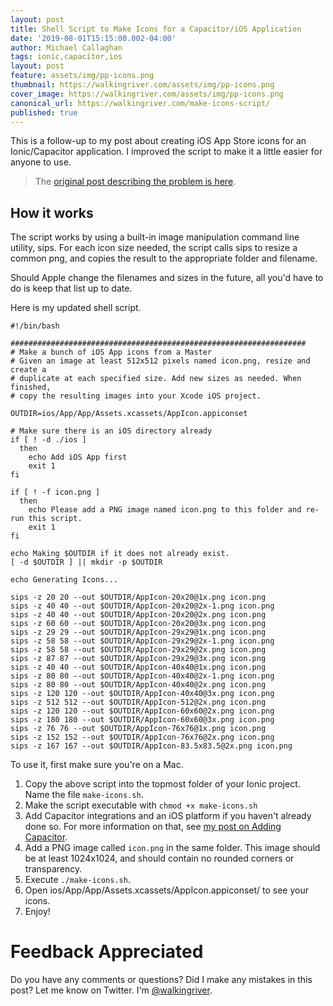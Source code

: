 ```yaml
---
layout: post
title: Shell Script to Make Icons for a Capacitor/iOS Application
date: '2019-08-01T15:15:00.002-04:00'
author: Michael Callaghan
tags: ionic,capacitor,ios
layout: post
feature: assets/img/pp-icons.png
thumbnail: https://walkingriver.com/assets/img/pp-icons.png
cover_image: https://walkingriver.com/assets/img/pp-icons.png
canonical_url: https://walkingriver.com/make-icons-script/
published: true
---
```


This is a follow-up to my post about creating iOS App Store icons for an Ionic/Capacitor application. I improved the script to make it a little easier for anyone to use. 
<!--more-->

> The [original post describing the problem is here](https://walkingriver.com/make-icons/).

## How it works
The script works by using a built-in image manipulation command line utility, sips. For each icon size needed, the script calls sips to resize a common png, and copies the result to the appropriate folder and filename. 

Should Apple change the filenames and sizes in the future, all you'd have to do is keep that list up to date.

Here is my updated shell script. 

```
#!/bin/bash

##################################################################
# Make a bunch of iOS App icons from a Master
# Given an image at least 512x512 pixels named icon.png, resize and create a
# duplicate at each specified size. Add new sizes as needed. When finished,
# copy the resulting images into your Xcode iOS project.

OUTDIR=ios/App/App/Assets.xcassets/AppIcon.appiconset

# Make sure there is an iOS directory already
if [ ! -d ./ios ] 
  then
    echo Add iOS App first
    exit 1
fi

if [ ! -f icon.png ]
  then
    echo Please add a PNG image named icon.png to this folder and re-run this script.
    exit 1
fi

echo Making $OUTDIR if it does not already exist.
[ -d $OUTDIR ] || mkdir -p $OUTDIR

echo Generating Icons...

sips -z 20 20 --out $OUTDIR/AppIcon-20x20@1x.png icon.png
sips -z 40 40 --out $OUTDIR/AppIcon-20x20@2x-1.png icon.png
sips -z 40 40 --out $OUTDIR/AppIcon-20x20@2x.png icon.png
sips -z 60 60 --out $OUTDIR/AppIcon-20x20@3x.png icon.png
sips -z 29 29 --out $OUTDIR/AppIcon-29x29@1x.png icon.png
sips -z 58 58 --out $OUTDIR/AppIcon-29x29@2x-1.png icon.png
sips -z 58 58 --out $OUTDIR/AppIcon-29x29@2x.png icon.png
sips -z 87 87 --out $OUTDIR/AppIcon-29x29@3x.png icon.png
sips -z 40 40 --out $OUTDIR/AppIcon-40x40@1x.png icon.png
sips -z 80 80 --out $OUTDIR/AppIcon-40x40@2x-1.png icon.png
sips -z 80 80 --out $OUTDIR/AppIcon-40x40@2x.png icon.png
sips -z 120 120 --out $OUTDIR/AppIcon-40x40@3x.png icon.png
sips -z 512 512 --out $OUTDIR/AppIcon-512@2x.png icon.png
sips -z 120 120 --out $OUTDIR/AppIcon-60x60@2x.png icon.png
sips -z 180 180 --out $OUTDIR/AppIcon-60x60@3x.png icon.png
sips -z 76 76 --out $OUTDIR/AppIcon-76x76@1x.png icon.png
sips -z 152 152 --out $OUTDIR/AppIcon-76x76@2x.png icon.png
sips -z 167 167 --out $OUTDIR/AppIcon-83.5x83.5@2x.png icon.png
```

To use it, first make sure you're on a Mac.

1. Copy the above script into the topmost folder of your Ionic project. Name the file `make-icons.sh`.
1. Make the script executable with `chmod +x make-icons.sh`
1. Add Capacitor integrations and an iOS platform if you haven't already done so. For more information on that, see [my post on Adding Capacitor](https://walkingriver.com/ionic-3-to-4/).
1. Add a PNG image called `icon.png` in the same folder. This image should be at least 1024x1024, and should contain no rounded corners or transparency.
1. Execute `./make-icons.sh`.
1. Open ios/App/App/Assets.xcassets/AppIcon.appiconset/ to see your icons.
1. Enjoy!


# Feedback Appreciated
Do you have any comments or questions? Did I make any mistakes in this post? Let me know on Twitter. I'm [@walkingriver](https://twitter.com/walkingriver).


